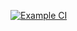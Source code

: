 [![Example CI](https://github.com/letz0703/router/actions/workflows/ci.yml/badge.svg)](https://github.com/letz0703/router/actions/workflows/ci.yml)
